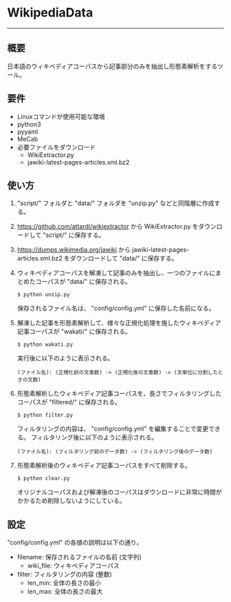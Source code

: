 # WikipediaData
***
## 概要
日本語のウィキペディアコーパスから記事部分のみを抽出し形態素解析をするツール。

## 要件
- Linuxコマンドが使用可能な環境
- python3
- pyyaml
- MeCab
- 必要ファイルをダウンロード
    - WikiExtractor.py
    - jawiki-latest-pages-articles.xml.bz2

## 使い方
1. "script/" フォルダと "data/" フォルダを "unzip.py" などと同階層に作成する。

2. https://github.com/attardi/wikiextractor から WikiExtractor.py をダウンロードして "script/" に保存する。

3. https://dumps.wikimedia.org/jawiki から jawiki-latest-pages-articles.xml.bz2 をダウンロードして "data/" に保存する。

4. ウィキペディアコーパスを解凍して記事のみを抽出し、一つのファイルにまとめたコーパスが "data/" に保存される。
    ```
    $ python unzip.py
    ```
    保存されるファイル名は、 "config/config.yml" に保存した名前になる。

5. 解凍した記事を形態素解析して、様々な正規化処理を施したウィキペディア記事コーパスが "wakati/" に保存される。
    ```
    $ python wakati.py
    ```
    実行後に以下のように表示される。
    ```
    (ファイル名): (正規化前の文章数) -> (正規化後の文章数) -> (文単位に分割したときの文数)
    ```

6. 形態素解析したウィキペディア記事コーパスを、長さでフィルタリングしたコーパスが "filtered/" に保存される。
    ```
    $ python filter.py
    ```
    フィルタリングの内容は、 "config/config.yml" を編集することで変更できる。
    フィルタリング後に以下のように表示される。
    ```
    (ファイル名): (フィルタリング前のデータ数) -> (フィルタリング後のデータ数)
    ```

7. 形態素解析後のウィキペディア記事コーパスをすべて削除する。
    ```
    $ python clear.py
    ```
    オリジナルコーパスおよび解凍後のコーパスはダウンロードに非常に時間がかかるため削除しないようにしている。

## 設定
"config/config.yml" の各値の説明は以下の通り。

- filename: 保存されるファイルの名前 (文字列)
    - wiki_file: ウィキペディアコーパス
- filter: フィルタリングの内容 (整数)
    - len_min: 全体の長さの最小
    - len_max: 全体の長さの最大
